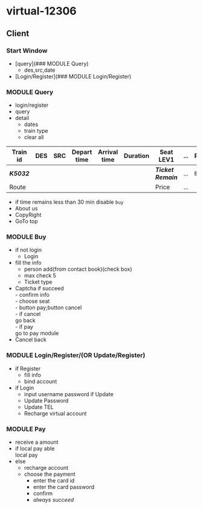 # virtual-12306
## Client

### Start Window
- [query](### MODULE Query) 
  - des,src,date
- [Login/Register](### MODULE Login/Register)

### MODULE Query
- login/register
- query
- detail 
   - dates
   - train type
   - clear all<br>
   
   
|Train id|DES|SRC|Depart time|Arrival time|Duration|Seat LEV1|...|Remark|
|----|----|----|----|----|----|----|----|----|
|___K5032___| | | | | | ___Ticket Remain___|...|`Buy`|
|Route| | | | | |Price|...|
- if time remains less than 30 min
disable `buy`
- About us
- CopyRight
- GoTo top

### MODULE Buy
- if not login
  - Login
- fill the info
  - person add(from contact book)(check box)
  - max check 5
  - Ticket type
- Captcha
   if succeed<br>
      - confirm info<br>
      - choose seat<br>
      - button pay;button cancel<br>
      -   if cancel <br>
           go back<br>
      -   if pay<br>
          go to pay module<br>
- Cancel
back<br>

### MODULE Login/Register/(OR Update/Register) 
- if Register
  - fill info
  - bind account
- if Login
  - input username password
if Update
  - Update Password
  - Update TEL
  - Recharge virtual account
  
### MODULE Pay
- receive a amount
- if local pay able<br>
local pay
- else <br>
  - recharge account
  - choose the payment
    - enter the card id
    - enter the card password
    - confirm
    - _always_ _succeed_
